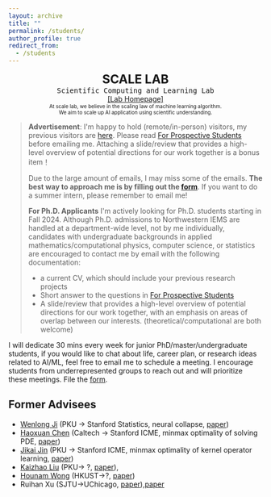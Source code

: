 ```yaml
---
layout: archive
title: ""
permalink: /students/
author_profile: true
redirect_from:
  - /students
---
```


<center>
<b><font size="5">SCALE LAB</font></b>
</center>

<center>
<kbd>Scientific Computing and Learning Lab </kbd>
</center>

<center>
 <a href="https://scale-lab-northwestern.github.io/">[Lab Homepage]</a> 
</center>

<center>
  <font size="1">  At scale lab, we believe in the scaling law of machine learning algorithm. </font>
</center>

<center>
    <font size="1"> We aim to scale up AI application using scientific understanding.</font>
</center>


> **Advertisement**: I'm happy to hold (remote/in-person) visitors, my previous visitors are [here](https://2prime.github.io/students/). Please read [For Prospective Students](https://docs.google.com/document/d/1PGZgc0EcAZrYt7PxAo7_jLOPztWU3Fko5gYq0bXtMnc/edit?usp=sharing) before emailing me. Attaching a slide/review that provides a high-level overview of potential directions for our work together is a bonus item！
>
> Due to the large amount of emails, I may miss some of the emails. **The best way to approach me is by filling out the [form](https://forms.gle/BaUYbUx35RL4zD3R6)**. If you want to do a summer intern, please remember to email me!
> 
> **For Ph.D. Applicants** I'm actively looking for Ph.D. students starting in Fall 2024. Although Ph.D. admissions to Northwestern IEMS are handled at a department-wide level, not by me individually, candidates with undergraduate backgrounds in applied mathematics/computational physics, computer science, or statistics are encouraged to contact me by email with the following documentation:
> - a current CV, which should include your previous research projects
> - Short answer to the questions in [For Prospective Students](https://docs.google.com/document/d/1PGZgc0EcAZrYt7PxAo7_jLOPztWU3Fko5gYq0bXtMnc/edit?usp=sharing)
> - A slide/review that provides a high-level overview of potential directions for our work together, with an emphasis on areas of overlap between our interests. (theoretical/computational are both welcome)

I will dedicate 30 mins every week for junior PhD/master/undergraduate students, if you would like to chat about life, career plan, or research ideas related to AI/ML, feel free to email me to schedule a meeting. I encourage students from underrepresented groups to reach out and will prioritize these meetings. File the [form](https://docs.google.com/forms/d/e/1FAIpQLSc00PnFeISZXi-gcfQaJuSlnZl0i8w0KA0H9LBpL48wzb__rw/viewform?usp=sf_link).



## Former Advisees

- [Wenlong Ji](https://scholar.google.com/citations?user=UW2Ji5MAAAAJ&hl=en) (PKU -> Stanford Statistics, neural collapse, [paper](https://arxiv.org/abs/2110.02796))
- [Haoxuan Chen](https://haoxuanstevec00.github.io/) (Caltech -> Stanford ICME, minmax optimality of solving PDE, [paper](https://arxiv.org/abs/2110.06897))
- [Jikai Jin](https://scholar.google.com/citations?user=xQqZt2AAAAAJ&hl=en) (PKU -> Stanford ICME, minmax optimality of kernel operator learning, [paper](https://arxiv.org/abs/2209.14430))
- [Kaizhao Liu](https://drzfct.github.io/) (PKU-> ?, [paper](https://arxiv.org/abs/2404.19145)),
- [Hounam Wong](https://openreview.net/profile?id=~Honam_Wong1) (HKUST->?, [paper](https://arxiv.org/abs/2406.09194))
- Ruihan Xu (SJTU->UChicago, [paper](https://arxiv.org/abs/2410.11115)),[paper](https://arxiv.org/abs/2502.07993)


<!-- 2024: , -->


<br> 
<br> 
